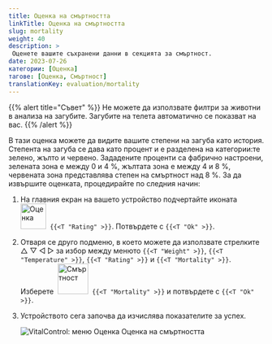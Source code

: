 ```yaml
---
title: Оценка на смъртността
linkTitle: Оценка на смъртността
slug: mortality
weight: 40
description: >
 Оценете вашите съхранени данни в секцията за смъртност.
date: 2023-07-26
категории: [Оценка]
тагове: [Оценка, Смъртност]
translationKey: evaluation/mortality
---
```

{{% alert title="Съвет" %}}
Не можете да използвате филтри за животни в анализа на загубите. Загубите на телета автоматично се показват на вас.
{{% /alert %}}

В тази оценка можете да видите вашите степени на загуба като история. Степента на загуба се дава като процент и е разделена на категории:те зелено, жълто и червено. Зададените проценти са фабрично настроени, зелената зона е между 0 и 4 %, жълтата зона е между 4 и 8 %, червената зона представлява степен на смъртност над 8 %.
За да извършите оценката, процедирайте по следния начин:

1. На главния екран на вашето устройство подчертайте иконата &nbsp;<img src="/icons/main/evaluation.svg" width="50" align="bottom" alt="Оценка" />&nbsp; `{{<T "Rating" >}}`. Потвърдете с `{{<T "Ok" >}}`.

2. Отваря се друго подменю, в което можете да използвате стрелките △ ▽ ◁ ▷ за избор между менюто `{{<T "Weight" >}}`, `{{<T "Temperature" >}}`, `{{<T "Rating" >}}` и `{{<T "Mortality" >}}`. Изберете &nbsp;<img src="/icons/evaluation/calflosses.svg" width="60" align="bottom" alt="Смъртност" />&nbsp; `{{<T "Mortality" >}}` и потвърдете с `{{<T "Ok" >}}`.

3. Устройството сега започва да изчислява показателите за успех.

   ![VitalControl: меню Оценка Оценка на смъртността](../images/mortality.png "Оценка на смъртността")

